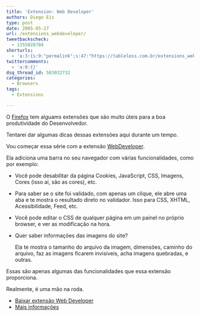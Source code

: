 ```yaml
---
title: 'Extension: Web Developer'
authors: Diego Eis
type: post
date: 2005-05-27
url: /extensions_webdeveloper/
tweetbackscheck:
  - 1355028784
shorturls:
  - 'a:3:{s:9:"permalink";s:47:"https://tableless.com.br/extensions_webdeveloper";s:7:"tinyurl";s:26:"https://tinyurl.com/3gjtqks";s:4:"isgd";s:19:"https://is.gd/vHOiva";}'
twittercomments:
  - 'a:0:{}'
dsq_thread_id: 503032732
categories:
  - Browsers
tags:
  - Extensions

---
```

O [Firefox][1] tem alguams extensões que são muito úteis para a boa produtividade do Desenvolvedor.

Tentarei dar algumas dicas dessas extensões aqui durante um tempo.

Vou começar essa série com a extensão [WebDeveloper][2].

<!--more-->Ela adiciona uma barra no seu navegador com várias funcionalidades, como por exemplo:

  * Você pode desabilitar da página Cookies, JavaScript, CSS, Imagens, Cores (isso aí, são as cores), etc.
  * Para saber se o site foi validado, com apenas um clique, ele abre uma aba e te mostra o resultado direto no validador. Isso para CSS, XHTML, Acessibilidade, Feed, etc.
  * Você pode editar o CSS de qualquer página em um painel no próprio browser, e ver as modificação na hora.
  * Quer saber informações das imagens do site?
  
    Ela te mostra o tamanho do arquivo da imagem, dimensões, caminho do arquivo, faz as imagens ficarem invisíveis, acha imagens quebradas, e outras.

Essas são apenas algumas das funcionalidades que essa extensão proporciona.
  
Realmente, é uma mão na roda.

  * [Baixar extensão Web Developer][2]
  * [Mais informações][3]

 [1]: https://www.mozilla.org/products/firefox/
 [2]: https://ftp.mozilla.org/pub/mozilla.org/extensions/web_developer/web_developer-0.9.3-fx.xpi
 [3]: https://chrispederick.com/work/firefox/webdeveloper/
